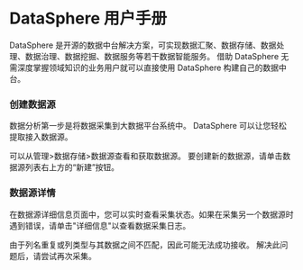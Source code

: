 # DataSphere 用户手册 
DataSphere 是开源的数据中台解决方案，可实现数据汇聚、数据存储、数据处理、数据治理、数据挖掘、数据服务等若干数据智能服务。 借助 DataSphere 无需深度掌握领域知识的业务用户就可以直接使用 DataSphere 构建自己的数据中台。


### 创建数据源

数据分析第一步是将数据采集到大数据平台系统中。 DataSphere 可以让您轻松提取接入数据源。

可以从管理>数据存储>数据源查看和获取数据源。 要创建新的数据源，请单击数据源列表右上方的“新建”按钮。

### 数据源详情

在数据源详细信息页面中，您可以实时查看采集状态。如果在采集另一个数据源时遇到错误，请单击"详细信息"以查看数据采集日志。 

由于列名重复或列类型与其数据之间不匹配，因此可能无法成功接收。 解决此问题后，请尝试再次采集。



